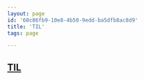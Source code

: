 ```yaml
---
layout: page
id: '60c86fb9-10e8-4b50-9edd-ba5dfb8ac8d9'
title: 'TIL'
tags: page

---
```

  
<h2 class="text-3xl font-semibold mb-4"><a class="rounded-sm focus:outline-none focus:ring-2 focus:ring-offset-2 dark:focus:ring-offset-gray-900 dark:focus:ring-pink-400 focus:ring-pink-700" href="/pages/til">TIL</a></h2>

<div class="space-y-3">

</div>


